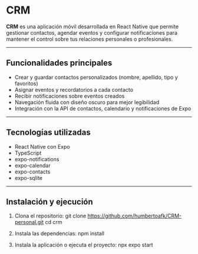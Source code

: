# CRM

**CRM** es una aplicación móvil desarrollada en React Native que permite gestionar contactos, agendar eventos y configurar notificaciones para mantener el control sobre tus relaciones personales o profesionales.

---

## Funcionalidades principales

- Crear y guardar contactos personalizados (nombre, apellido, tipo y favoritos)
- Asignar eventos y recordatorios a cada contacto
- Recibir notificaciones sobre eventos creados
- Navegación fluida con diseño oscuro para mejor legibilidad
- Integración con la API de contactos, calendario y notificaciones de Expo

---

## Tecnologías utilizadas

- React Native con Expo
- TypeScript
- expo-notifications
- expo-calendar
- expo-contacts
- expo-sqlite

---

## Instalación y ejecución

1. Clona el repositorio:
   git clone https://github.com/humbertoafk/CRM-personal.git
   cd crm

2. Instala las dependencias:
   npm install
   
3. Instala la aplicación o ejecuta el proyecto:
   npx expo start